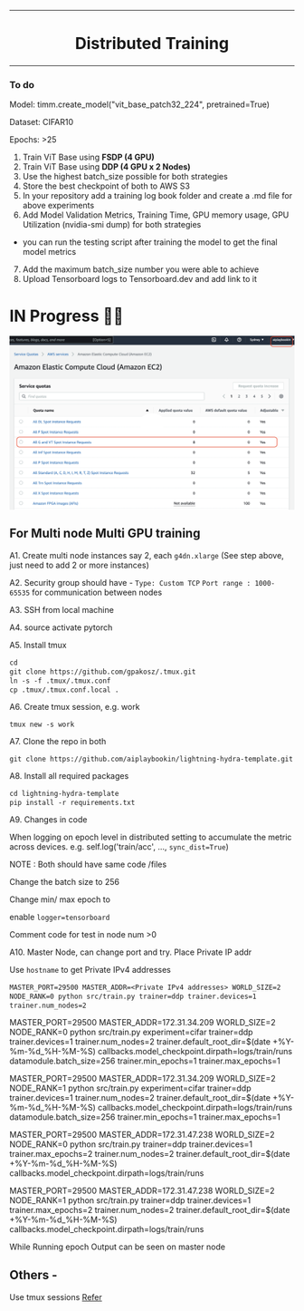 <table align="center"><tr><td align="center" width="9999">

# Distributed Training


</td></tr></table>

### To do
Model: timm.create_model("vit_base_patch32_224", pretrained=True)

Dataset: CIFAR10

Epochs: >25

1. Train ViT Base using **FSDP (4 GPU)**
2. Train ViT Base using **DDP (4 GPU x 2 Nodes)**
3. Use the highest batch_size possible for both strategies
4. Store the best checkpoint of both to AWS S3
5. In your repository add a training log book folder and create a .md file for above experiments
6. Add Model Validation Metrics, Training Time, GPU memory usage, GPU Utilization (nvidia-smi dump) for both strategies
 - you can run the testing script after training the model to get the final model metrics
7. Add the maximum batch_size number you were able to achieve
8. Upload Tensorboard logs to Tensorboard.dev and add link to it


# IN Progress 🙏🏽

<img src="outputs/ec2_cpu.png" align="center" width="550" >

## For Multi node Multi GPU training

A1. Create multi node instances say 2, each ```g4dn.xlarge``` (See step above, just need to add 2 or more instances)

A2. Security group should have -
```Type: Custom TCP```     ```Port range : 1000-65535``` for communication between nodes

A3. SSH from local machine

A4. source activate pytorch

A5. Install tmux
```
cd
git clone https://github.com/gpakosz/.tmux.git
ln -s -f .tmux/.tmux.conf
cp .tmux/.tmux.conf.local .
```

A6. Create tmux session, e.g. work 
```
tmux new -s work
```

A7. Clone the repo in both
```
git clone https://github.com/aiplaybookin/lightning-hydra-template.git
```

A8. Install all required packages
```
cd lightning-hydra-template
pip install -r requirements.txt
```

A9. Changes in code

When logging on epoch level in distributed setting to accumulate the metric across devices. e.g. 
self.log('train/acc', ..., ```sync_dist=True```)

NOTE : Both should have same code /files

Change the batch size to 256

Change min/ max epoch to 

enable ```logger=tensorboard```

Comment code for test in node num >0


A10. Master Node, can change port and try. Place Private IP addr

Use ```hostname``` to get Private IPv4 addresses 
```
MASTER_PORT=29500 MASTER_ADDR=<Private IPv4 addresses> WORLD_SIZE=2 NODE_RANK=0 python src/train.py trainer=ddp trainer.devices=1 trainer.num_nodes=2 
```

MASTER_PORT=29500 MASTER_ADDR=172.31.34.209 WORLD_SIZE=2 NODE_RANK=0 python src/train.py experiment=cifar trainer=ddp trainer.devices=1 trainer.num_nodes=2 trainer.default_root_dir=$(date +%Y-%m-%d_%H-%M-%S) callbacks.model_checkpoint.dirpath=logs/train/runs datamodule.batch_size=256 trainer.min_epochs=1 trainer.max_epochs=1

MASTER_PORT=29500 MASTER_ADDR=172.31.34.209 WORLD_SIZE=2 NODE_RANK=1 python src/train.py experiment=cifar trainer=ddp trainer.devices=1 trainer.num_nodes=2 trainer.default_root_dir=$(date +%Y-%m-%d_%H-%M-%S) callbacks.model_checkpoint.dirpath=logs/train/runs datamodule.batch_size=256 trainer.min_epochs=1 trainer.max_epochs=1


MASTER_PORT=29500 MASTER_ADDR=172.31.47.238 WORLD_SIZE=2 NODE_RANK=0 python src/train.py trainer=ddp trainer.devices=1 trainer.max_epochs=2 trainer.num_nodes=2 trainer.default_root_dir=$(date +%Y-%m-%d_%H-%M-%S) callbacks.model_checkpoint.dirpath=logs/train/runs 

MASTER_PORT=29500 MASTER_ADDR=172.31.47.238 WORLD_SIZE=2 NODE_RANK=1 python src/train.py trainer=ddp trainer.devices=1 trainer.max_epochs=2 trainer.num_nodes=2 trainer.default_root_dir=$(date +%Y-%m-%d_%H-%M-%S) callbacks.model_checkpoint.dirpath=logs/train/runs

While Running epoch Output can be seen on master node

## Others -

Use tmux sessions
[Refer](https://github.com/aiplaybookin/MLOps/tree/main/05%20AWS%20Deployment#TMUX)
